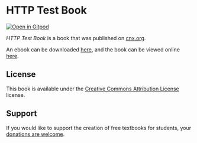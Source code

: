 # HTTP Test Book

[![Open in Gitpod](https://gitpod.io/button/open-in-gitpod.svg)](https://gitpod.io/from-referrer/)

_HTTP Test Book_ is a book that was published on [cnx.org](https://cnx.org/).

An ebook can be downloaded [here](https://github.com/cnx-user-books/cnxbook-http-test-book/releases/latest), and the book can be viewed online [here](https://github.com/cnx-user-books/cnxbook-http-test-book/releases/latest).

## License
This book is available under the [Creative Commons Attribution License](./LICENSE) license.

## Support
If you would like to support the creation of free textbooks for students, your [donations are welcome](https://riceconnect.rice.edu/donation/support-openstax-banner).
